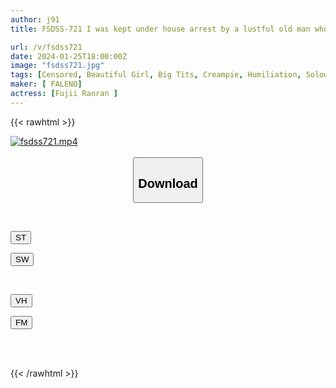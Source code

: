 ```yaml
---
author: j91
title: FSDSS-721 I was kept under house arrest by a lustful old man who lived in the garbage room next door and was forced to cum inside me without running away Ranran Fujii

url: /v/fsdss721
date: 2024-01-25T18:00:00Z
image: "fsdss721.jpg"
tags: [Censored, Beautiful Girl, Big Tits, Creampie, Humiliation, Solowork]
maker: [ FALENO]
actress: [Fujii Ranran ]
---
```



{{< rawhtml >}}

<div class="video" data-videoid="BkPvGpQXj4s2A8">
    <a href="javascript:;">
        <img src="/v/fsdss721/fsdss721.jpg" width="WIDTH" height="HEIGHT" alt="fsdss721.mp4" loading="lazy">
    </a>
</div>

<script type="text/javascript" src="https://j91.asia/asset/on-demand-st.js"></script>

<br>
  <link rel="stylesheet" href="https://j91.asia/asset/bs5.css">
  
  <center>
  <button class="btn btn-primary" type="button" data-bs-toggle="collapse" data-bs-target=".multi-collapse" aria-expanded="false" aria-controls="multiCollapseExample1 multiCollapseExample2"><h2>Download</h2></button></center>
</p>
<div class="row">
  <div class="col">
    <div class="collapse multi-collapse" id="multiCollapseExample1">
      <div class="card card-body">
	      	      <br>
<div class="buttons">  
<p><a href="https://streamtape.to/v/BkPvGpQXj4s2A8" target="_blank"><button class="btn-hover color-3"><i class="fa fa-download"></i> ST</button></a></p>
<p><a href="https://flaswish.com/jpgan9eki1ah" target="_blank"><button class="btn-hover color-2"><i class="fa fa-download"></i> SW</button></a></p></div>
    </div>
  </div>
</div>
  <div class="col">
    <div class="collapse multi-collapse" id="multiCollapseExample2">
      <div class="card card-body">
	      <br>
<div class="buttons">
<p><a href="https://vidhidepro.com/f/3qhqu5dibxnz" target="_blank"><button class="btn-hover color-9"><i class="fa fa-download"></i> VH</button></a></p>
<p><a href="https://filemoon.sx/d/z7xm0cdf0zm1" target="_blank"><button class="btn-hover color-8"><i class="fa fa-download"></i> FM</button></a></p></div>
<br><br>
      </div>
    </div>
  </div>
</div>

{{< /rawhtml >}}